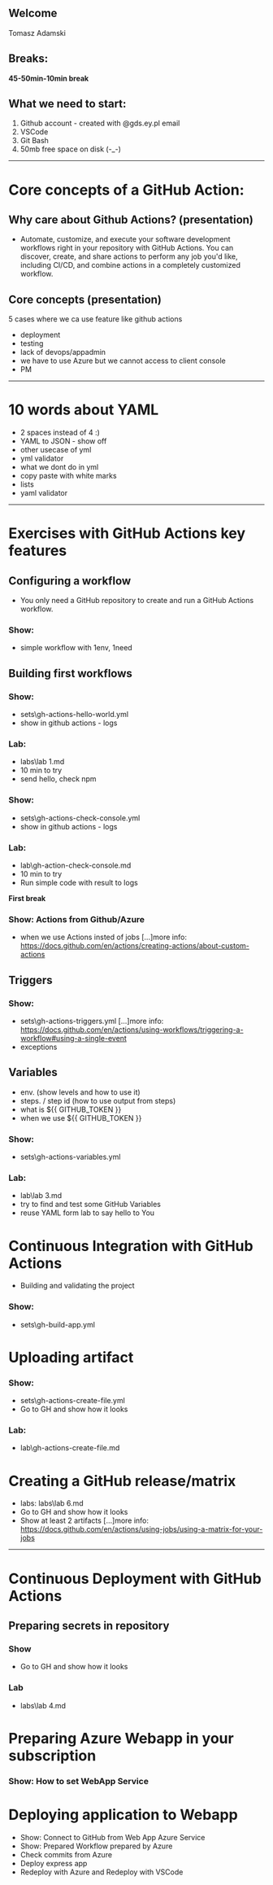## Welcome
Tomasz Adamski

## Breaks:
**45-50min-10min break**

## What we need to start:
1. Github account - created with @gds.ey.pl email
2. VSCode
3. Git Bash
4. 50mb free space on disk (-_-)


---

# Core concepts of a GitHub Action:
## Why care about Github Actions? (presentation)
- Automate, customize, and execute your software development workflows right in your repository with GitHub Actions. You can discover, create, and share actions to perform any job you'd like, including CI/CD, and combine actions in a completely customized workflow.
## Core concepts (presentation)
5 cases where we ca use feature like github actions
* deployment
* testing
* lack of devops/appadmin
* we have to use Azure but we cannot access to client console
* PM
---    
# 10 words about YAML
- 2 spaces instead of 4 :)
- YAML to JSON - show off
- other usecase of yml
- yml validator
- what we dont do in yml
- copy paste with white marks
- lists
- yaml validator 
--- 
# Exercises with  GitHub Actions key features
## Configuring a workflow
- You only need a GitHub repository to create and run a GitHub Actions workflow.
### Show: 
- simple workflow with 1env, 1need

## Building first workflows
### Show: 
- sets\gh-actions-hello-world.yml
- show in github actions - logs
### Lab: 
- labs\lab 1.md
- 10 min to try
- send hello, check npm

### Show: 
- sets\gh-actions-check-console.yml
- show in github actions - logs
### Lab: 
- lab\gh-action-check-console.md
- 10 min to try
- Run simple code with result to logs

**First break**

### Show: Actions from Github/Azure
- when we use Actions insted of jobs
[...]more info: https://docs.github.com/en/actions/creating-actions/about-custom-actions

## Triggers
### Show: 
- sets\gh-actions-triggers.yml
[...]more info: https://docs.github.com/en/actions/using-workflows/triggering-a-workflow#using-a-single-event
- exceptions

## Variables
- env. (show levels and how to use it)
- steps. / step id (how to use output from steps)
- what is ${{ GITHUB_TOKEN }}
- when we use ${{ GITHUB_TOKEN }}

### Show: 
- sets\gh-actions-variables.yml
### Lab: 
- lab\lab 3.md
- try to find and test some GitHub Variables 
- reuse YAML form lab to say hello to You

#   Continuous Integration with GitHub Actions
- Building and validating the project
### Show: 
- sets\gh-build-app.yml
#   Uploading artifact
### Show: 
- sets\gh-actions-create-file.yml
- Go to GH and show how it looks
### Lab:
- lab\gh-actions-create-file.md

#   Creating a GitHub release/matrix
- labs: labs\lab 6.md
- Go to GH and show how it looks
- Show at least 2 artifacts
[...]more info: https://docs.github.com/en/actions/using-jobs/using-a-matrix-for-your-jobs
---
# Continuous Deployment with GitHub Actions
## Preparing secrets in repository
### Show
- Go to GH and show how it looks
### Lab
- labs\lab 4.md 

# Preparing Azure Webapp in your subscription
### Show: How to set WebApp Service

# Deploying application to Webapp
- Show: Connect to GitHub from Web App Azure Service
- Show: Prepared Workflow prepared by Azure
- Check commits from Azure
- Deploy express app
- Redeploy with Azure and Redeploy with VSCode
